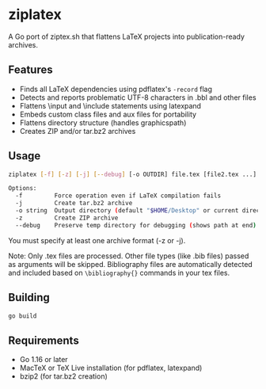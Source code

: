 # ziplatex

A Go port of ziptex.sh that flattens LaTeX projects into publication-ready archives.

## Features

- Finds all LaTeX dependencies using pdflatex's `-record` flag
- Detects and reports problematic UTF-8 characters in .bbl and other files
- Flattens \input and \include statements using latexpand
- Embeds custom class files and aux files for portability
- Flattens directory structure (handles graphicspath)
- Creates ZIP and/or tar.bz2 archives

## Usage

```bash
ziplatex [-f] [-z] [-j] [--debug] [-o OUTDIR] file.tex [file2.tex ...]

Options:
  -f         Force operation even if LaTeX compilation fails
  -j         Create tar.bz2 archive
  -o string  Output directory (default "$HOME/Desktop" or current directory)
  -z         Create ZIP archive
  --debug    Preserve temp directory for debugging (shows path at end)
```

You must specify at least one archive format (-z or -j).

Note: Only .tex files are processed. Other file types (like .bib files) passed as arguments will be skipped. Bibliography files are automatically detected and included based on `\bibliography{}` commands in your tex files.

## Building

```bash
go build
```

## Requirements

- Go 1.16 or later
- MacTeX or TeX Live installation (for pdflatex, latexpand)
- bzip2 (for tar.bz2 creation)
